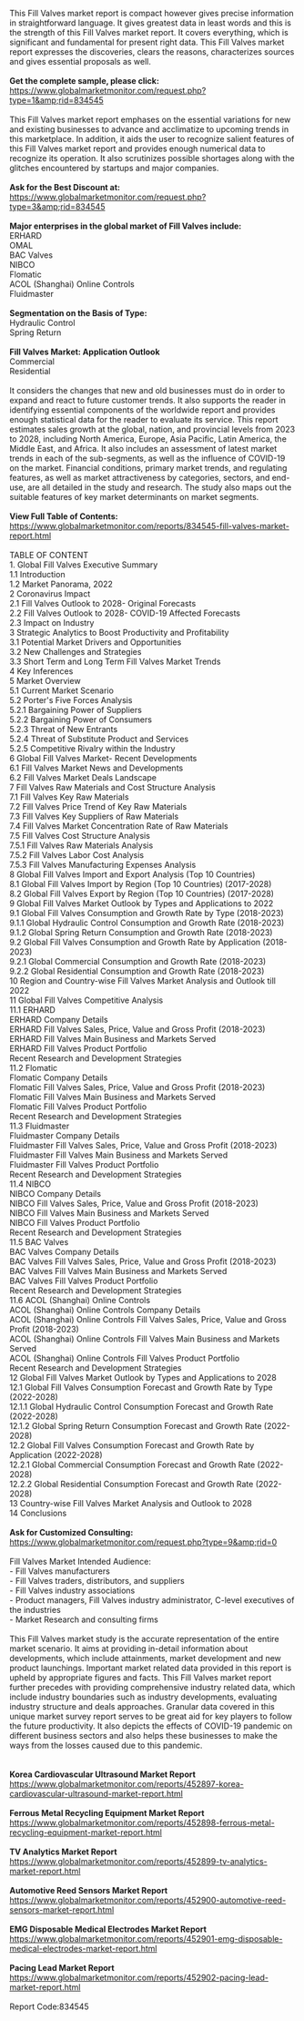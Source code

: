 This Fill Valves market report is compact however gives precise information in straightforward language. It gives greatest data in least words and this is the strength of this Fill Valves market report. It covers everything, which is significant and fundamental for present right data. This Fill Valves market report expresses the discoveries, clears the reasons, characterizes sources and gives essential proposals as well.<br /><br /><strong>Get the complete sample, please click:</strong><br /><a href="https://www.globalmarketmonitor.com/request.php?type=1&amp;rid=834545">https://www.globalmarketmonitor.com/request.php?type=1&amp;rid=834545</a><br /><br />This Fill Valves market report emphases on the essential variations for new and existing businesses to advance and acclimatize to upcoming trends in this marketplace. In addition, it aids the user to recognize salient features of this Fill Valves market report and provides enough numerical data to recognize its operation. It also scrutinizes possible shortages along with the glitches encountered by startups and major companies.<br /><br /><strong>Ask for the Best Discount at:</strong><br /><a href="https://www.globalmarketmonitor.com/request.php?type=3&amp;rid=834545">https://www.globalmarketmonitor.com/request.php?type=3&amp;rid=834545</a><br /><br /><strong>Major enterprises in the global market of Fill Valves include:</strong><br /> ERHARD <br />OMAL <br />BAC Valves <br />NIBCO <br />Flomatic <br />ACOL (Shanghai) Online Controls <br />Fluidmaster <br /><br /><strong>Segmentation on the Basis of Type:</strong><br />Hydraulic Control <br />Spring Return <br /><br /><strong>Fill Valves Market: Application Outlook</strong><br />Commercial <br />Residential <br /><br />It considers the changes that new and old businesses must do in order to expand and react to future customer trends. It also supports the reader in identifying essential components of the worldwide report and provides enough statistical data for the reader to evaluate its service. This report estimates sales growth at the global, nation, and provincial levels from 2023 to 2028, including North America, Europe, Asia Pacific, Latin America, the Middle East, and Africa. It also includes an assessment of latest market trends in each of the sub-segments, as well as the influence of COVID-19 on the market. Financial conditions, primary market trends, and regulating features, as well as market attractiveness by categories, sectors, and end-use, are all detailed in the study and research. The study also maps out the suitable features of key market determinants on market segments.<br /><br /><strong>View Full Table of Contents:</strong><br /><a href="https://www.globalmarketmonitor.com/reports/834545-fill-valves-market-report.html">https://www.globalmarketmonitor.com/reports/834545-fill-valves-market-report.html</a><br /><br />TABLE OF CONTENT<br />1. Global Fill Valves Executive Summary<br />1.1 Introduction<br />1.2 Market Panorama, 2022<br />2 Coronavirus Impact<br />2.1 Fill Valves Outlook to 2028- Original Forecasts<br />2.2 Fill Valves Outlook to 2028- COVID-19 Affected Forecasts<br />2.3 Impact on Industry<br />3 Strategic Analytics to Boost Productivity and Profitability<br />3.1 Potential Market Drivers and Opportunities<br />3.2 New Challenges and Strategies<br />3.3 Short Term and Long Term Fill Valves Market Trends<br />4 Key Inferences<br />5 Market Overview<br />5.1 Current Market Scenario<br />5.2 Porter's Five Forces Analysis<br />5.2.1 Bargaining Power of Suppliers<br />5.2.2 Bargaining Power of Consumers<br />5.2.3 Threat of New Entrants<br />5.2.4 Threat of Substitute Product and Services<br />5.2.5 Competitive Rivalry within the Industry<br />6 Global Fill Valves Market- Recent Developments<br />6.1 Fill Valves Market News and Developments<br />6.2 Fill Valves Market Deals Landscape<br />7 Fill Valves Raw Materials and Cost Structure Analysis<br />7.1 Fill Valves Key Raw Materials<br />7.2 Fill Valves Price Trend of Key Raw Materials<br />7.3 Fill Valves Key Suppliers of Raw Materials<br />7.4 Fill Valves Market Concentration Rate of Raw Materials<br />7.5 Fill Valves Cost Structure Analysis<br />7.5.1 Fill Valves Raw Materials Analysis<br />7.5.2 Fill Valves Labor Cost Analysis<br />7.5.3 Fill Valves Manufacturing Expenses Analysis<br />8 Global Fill Valves Import and Export Analysis (Top 10 Countries)<br />8.1 Global Fill Valves Import by Region (Top 10 Countries) (2017-2028)<br />8.2 Global Fill Valves Export by Region (Top 10 Countries) (2017-2028)<br />9 Global Fill Valves Market Outlook by Types and Applications to 2022<br />9.1 Global Fill Valves Consumption and Growth Rate by Type (2018-2023)<br />9.1.1 Global Hydraulic Control Consumption and Growth Rate (2018-2023)<br />9.1.2 Global Spring Return Consumption and Growth Rate (2018-2023)<br />9.2 Global Fill Valves Consumption and Growth Rate by Application (2018-2023)<br />9.2.1  Global Commercial Consumption and Growth Rate (2018-2023)<br />9.2.2  Global Residential Consumption and Growth Rate (2018-2023)<br />10 Region and Country-wise Fill Valves Market Analysis and Outlook till 2022<br />11 Global Fill Valves Competitive Analysis<br />11.1 ERHARD<br />ERHARD Company Details<br />ERHARD Fill Valves Sales, Price, Value and Gross Profit (2018-2023)<br />ERHARD Fill Valves Main Business and Markets Served<br />ERHARD Fill Valves Product Portfolio<br />Recent Research and Development Strategies<br />11.2 Flomatic<br />Flomatic Company Details<br />Flomatic Fill Valves Sales, Price, Value and Gross Profit (2018-2023)<br />Flomatic Fill Valves Main Business and Markets Served<br />Flomatic Fill Valves Product Portfolio<br />Recent Research and Development Strategies<br />11.3 Fluidmaster<br />Fluidmaster Company Details<br />Fluidmaster Fill Valves Sales, Price, Value and Gross Profit (2018-2023)<br />Fluidmaster Fill Valves Main Business and Markets Served<br />Fluidmaster Fill Valves Product Portfolio<br />Recent Research and Development Strategies<br />11.4 NIBCO<br />NIBCO Company Details<br />NIBCO Fill Valves Sales, Price, Value and Gross Profit (2018-2023)<br />NIBCO Fill Valves Main Business and Markets Served<br />NIBCO Fill Valves Product Portfolio<br />Recent Research and Development Strategies<br />11.5 BAC Valves<br />BAC Valves Company Details<br />BAC Valves Fill Valves Sales, Price, Value and Gross Profit (2018-2023)<br />BAC Valves Fill Valves Main Business and Markets Served<br />BAC Valves Fill Valves Product Portfolio<br />Recent Research and Development Strategies<br />11.6 ACOL (Shanghai) Online Controls<br />ACOL (Shanghai) Online Controls Company Details<br />ACOL (Shanghai) Online Controls Fill Valves Sales, Price, Value and Gross Profit (2018-2023)<br />ACOL (Shanghai) Online Controls Fill Valves Main Business and Markets Served<br />ACOL (Shanghai) Online Controls Fill Valves Product Portfolio<br />Recent Research and Development Strategies<br />12 Global Fill Valves Market Outlook by Types and Applications to 2028<br />12.1 Global Fill Valves Consumption Forecast and Growth Rate by Type (2022-2028)<br />12.1.1 Global Hydraulic Control Consumption Forecast and Growth Rate (2022-2028)<br />12.1.2 Global Spring Return Consumption Forecast and Growth Rate (2022-2028)<br />12.2 Global Fill Valves Consumption Forecast and Growth Rate by Application (2022-2028)<br />12.2.1 Global Commercial Consumption Forecast and Growth Rate (2022-2028)<br />12.2.2 Global Residential Consumption Forecast and Growth Rate (2022-2028)<br />13 Country-wise Fill Valves Market Analysis and Outlook to 2028<br />14 Conclusions<br /><br /><strong>Ask for Customized Consulting:</strong><br /><a href="https://www.globalmarketmonitor.com/request.php?type=9&amp;rid=0">https://www.globalmarketmonitor.com/request.php?type=9&amp;rid=0</a><br /><br />Fill Valves Market Intended Audience:<br />- Fill Valves manufacturers<br />- Fill Valves traders, distributors, and suppliers<br />- Fill Valves industry associations<br />- Product managers, Fill Valves industry administrator, C-level executives of the industries<br />- Market Research and consulting firms<br /><br />This Fill Valves market study is the accurate representation of the entire market scenario. It aims at providing in-detail information about developments, which include attainments, market development and new product launchings. Important market related data provided in this report is upheld by appropriate figures and facts. This Fill Valves market report further precedes with providing comprehensive industry related data, which include industry boundaries such as industry developments, evaluating industry structure and deals approaches. Granular data covered in this unique market survey report serves to be great aid for key players to follow the future productivity. It also depicts the effects of COVID-19 pandemic on different business sectors and also helps these businesses to make the ways from the losses caused due to this pandemic. <br /><br /><strong><br /></strong><strong>Korea Cardiovascular Ultrasound Market Report</strong><br /><a href="https://www.globalmarketmonitor.com/reports/452897-korea-cardiovascular-ultrasound-market-report.html">https://www.globalmarketmonitor.com/reports/452897-korea-cardiovascular-ultrasound-market-report.html</a><br /><br /><strong>Ferrous Metal Recycling Equipment Market Report</strong><br /><a href="https://www.globalmarketmonitor.com/reports/452898-ferrous-metal-recycling-equipment-market-report.html">https://www.globalmarketmonitor.com/reports/452898-ferrous-metal-recycling-equipment-market-report.html</a><br /><br /><strong>TV Analytics Market Report</strong><br /><a href="https://www.globalmarketmonitor.com/reports/452899-tv-analytics-market-report.html">https://www.globalmarketmonitor.com/reports/452899-tv-analytics-market-report.html</a><br /><br /><strong>Automotive Reed Sensors Market Report</strong><br /><a href="https://www.globalmarketmonitor.com/reports/452900-automotive-reed-sensors-market-report.html">https://www.globalmarketmonitor.com/reports/452900-automotive-reed-sensors-market-report.html</a><br /><br /><strong>EMG Disposable Medical Electrodes Market Report</strong><br /><a href="https://www.globalmarketmonitor.com/reports/452901-emg-disposable-medical-electrodes-market-report.html">https://www.globalmarketmonitor.com/reports/452901-emg-disposable-medical-electrodes-market-report.html</a><br /><br /><strong>Pacing Lead Market Report</strong><br /><a href="https://www.globalmarketmonitor.com/reports/452902-pacing-lead-market-report.html">https://www.globalmarketmonitor.com/reports/452902-pacing-lead-market-report.html</a><br /><br />Report Code:834545</p>
